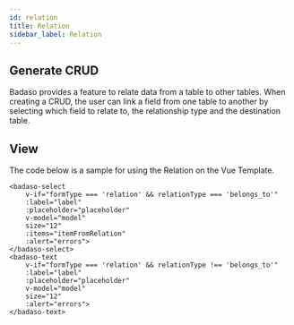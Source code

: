 ```yaml
---
id: relation
title: Relation
sidebar_label: Relation
---
```


## Generate CRUD

Badaso provides a feature to relate data from a table to other tables. When creating a CRUD, the user can link a field from one table to another by selecting which field to relate to, the relationship type and the destination table.

## View

The code below is a sample for using the Relation on the Vue Template.

<!--DOCUSAURUS_CODE_TABS-->
<!--Vue-->
```vue
<badaso-select
    v-if="formType === 'relation' && relationType === 'belongs_to'"
    :label="label"
    :placeholder="placeholder"
    v-model="model"
    size="12"
    :items="itemFromRelation"
    :alert="errors">
</badaso-select>
<badaso-text
    v-if="formType === 'relation' && relationType !== 'belongs_to'"
    :label="label"
    :placeholder="placeholder"
    v-model="model"
    size="12"
    :alert="errors">
</badaso-text>
```
<!--END_DOCUSAURUS_CODE_TABS-->
